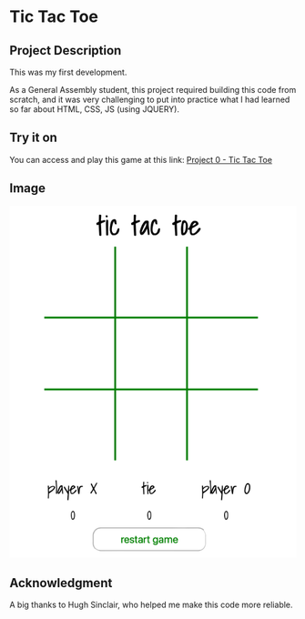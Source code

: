 Tic Tac Toe
=====================

Project Description
----------------------

This was my first development.

As a General Assembly student, this project required building this code from scratch, and it was very challenging to put into practice what I had learned so far about HTML, CSS, JS (using JQUERY).

Try it on
----------------------

You can access and play this game at this link: [Project 0 - Tic Tac Toe](https://projectzero-tictactoe.netlify.app)

Image
----------------------

![tictactoe](image/image.png)

Acknowledgment
----------------------

A big thanks to Hugh Sinclair, who helped me make this code more reliable.